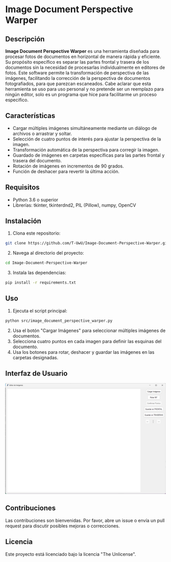 
# Image Document Perspective Warper

## Descripción

**Image Document Perspective Warper** es una herramienta diseñada para procesar fotos de documentos en horizontal de manera rápida y eficiente. Su propósito específico es separar las partes frontal y trasera de los documentos sin la necesidad de procesarlas individualmente en editores de fotos. Este software permite la transformación de perspectiva de las imágenes, facilitando la corrección de la perspectiva de documentos fotografiados, para que parezcan escaneados. Cabe aclarar que esta herramienta se uso para uso personal y no pretende ser un reemplazo para ningún editor, solo es un programa que hice para facilitarme un proceso especifico.

## Características

- Cargar múltiples imágenes simultáneamente mediante un diálogo de archivos o arrastrar y soltar.
- Selección de cuatro puntos de interés para ajustar la perspectiva de la imagen.
- Transformación automática de la perspectiva para corregir la imagen.
- Guardado de imágenes en carpetas específicas para las partes frontal y trasera del documento.
- Rotación de imágenes en incrementos de 90 grados.
- Función de deshacer para revertir la última acción.

## Requisitos

- Python 3.6 o superior
- Librerías: tkinter, tkinterdnd2, PIL (Pillow), numpy, OpenCV

## Instalación

1. Clona este repositorio:

```bash
git clone https://github.com/T-UwU/Image-Document-Perspective-Warper.git
```

2. Navega al directorio del proyecto:

```bash
cd Image-Document-Perspective-Warper
```

3. Instala las dependencias:

```bash
pip install -r requirements.txt
```

## Uso

1. Ejecuta el script principal:

```bash
python src/image_document_perspective_warper.py
```

2. Usa el botón "Cargar Imágenes" para seleccionar múltiples imágenes de documentos.
3. Selecciona cuatro puntos en cada imagen para definir las esquinas del documento.
4. Usa los botones para rotar, deshacer y guardar las imágenes en las carpetas designadas.

## Interfaz de Usuario

![Interfaz de Usuario](interface.png)

## Contribuciones

Las contribuciones son bienvenidas. Por favor, abre un issue o envía un pull request para discutir posibles mejoras o correcciones.

## Licencia

Este proyecto está licenciado bajo la licencia "The Unlicense".
